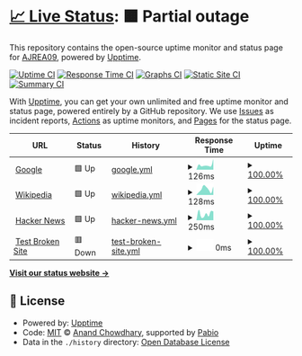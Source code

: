 # [📈 Live Status](https://AJREA09.github.io/Monitor2): <!--live status--> **🟧 Partial outage**

This repository contains the open-source uptime monitor and status page for [AJREA09](https://AJREA09.github.io/Monitor2), powered by [Upptime](https://github.com/upptime/upptime).

[![Uptime CI](https://github.com/AJREA09/Monitor2/workflows/Uptime%20CI/badge.svg)](https://github.com/AJREA09/Monitor2/actions?query=workflow%3A%22Uptime+CI%22)
[![Response Time CI](https://github.com/AJREA09/Monitor2/workflows/Response%20Time%20CI/badge.svg)](https://github.com/AJREA09/Monitor2/actions?query=workflow%3A%22Response+Time+CI%22)
[![Graphs CI](https://github.com/AJREA09/Monitor2/workflows/Graphs%20CI/badge.svg)](https://github.com/AJREA09/Monitor2/actions?query=workflow%3A%22Graphs+CI%22)
[![Static Site CI](https://github.com/AJREA09/Monitor2/workflows/Static%20Site%20CI/badge.svg)](https://github.com/AJREA09/Monitor2/actions?query=workflow%3A%22Static+Site+CI%22)
[![Summary CI](https://github.com/AJREA09/Monitor2/workflows/Summary%20CI/badge.svg)](https://github.com/AJREA09/Monitor2/actions?query=workflow%3A%22Summary+CI%22)

With [Upptime](https://upptime.js.org), you can get your own unlimited and free uptime monitor and status page, powered entirely by a GitHub repository. We use [Issues](https://github.com/AJREA09/Monitor2/issues) as incident reports, [Actions](https://github.com/AJREA09/Monitor2/actions) as uptime monitors, and [Pages](https://AJREA09.github.io/Monitor2) for the status page.

<!--start: status pages-->
<!-- This summary is generated by Upptime (https://github.com/upptime/upptime) -->
<!-- Do not edit this manually, your changes will be overwritten -->
<!-- prettier-ignore -->
| URL | Status | History | Response Time | Uptime |
| --- | ------ | ------- | ------------- | ------ |
| <img alt="" src="https://icons.duckduckgo.com/ip3/www.google.com.ico" height="13"> [Google](https://www.google.com) | 🟩 Up | [google.yml](https://github.com/AJREA09/Monitor2/commits/HEAD/history/google.yml) | <details><summary><img alt="Response time graph" src="./graphs/google/response-time-week.png" height="20"> 126ms</summary><br><a href="https://AJREA09.github.io/Monitor2/history/google"><img alt="Response time 117" src="https://img.shields.io/endpoint?url=https%3A%2F%2Fraw.githubusercontent.com%2FAJREA09%2FMonitor2%2FHEAD%2Fapi%2Fgoogle%2Fresponse-time.json"></a><br><a href="https://AJREA09.github.io/Monitor2/history/google"><img alt="24-hour response time 278" src="https://img.shields.io/endpoint?url=https%3A%2F%2Fraw.githubusercontent.com%2FAJREA09%2FMonitor2%2FHEAD%2Fapi%2Fgoogle%2Fresponse-time-day.json"></a><br><a href="https://AJREA09.github.io/Monitor2/history/google"><img alt="7-day response time 126" src="https://img.shields.io/endpoint?url=https%3A%2F%2Fraw.githubusercontent.com%2FAJREA09%2FMonitor2%2FHEAD%2Fapi%2Fgoogle%2Fresponse-time-week.json"></a><br><a href="https://AJREA09.github.io/Monitor2/history/google"><img alt="30-day response time 126" src="https://img.shields.io/endpoint?url=https%3A%2F%2Fraw.githubusercontent.com%2FAJREA09%2FMonitor2%2FHEAD%2Fapi%2Fgoogle%2Fresponse-time-month.json"></a><br><a href="https://AJREA09.github.io/Monitor2/history/google"><img alt="1-year response time 117" src="https://img.shields.io/endpoint?url=https%3A%2F%2Fraw.githubusercontent.com%2FAJREA09%2FMonitor2%2FHEAD%2Fapi%2Fgoogle%2Fresponse-time-year.json"></a></details> | <details><summary><a href="https://AJREA09.github.io/Monitor2/history/google">100.00%</a></summary><a href="https://AJREA09.github.io/Monitor2/history/google"><img alt="All-time uptime 100.00%" src="https://img.shields.io/endpoint?url=https%3A%2F%2Fraw.githubusercontent.com%2FAJREA09%2FMonitor2%2FHEAD%2Fapi%2Fgoogle%2Fuptime.json"></a><br><a href="https://AJREA09.github.io/Monitor2/history/google"><img alt="24-hour uptime 100.00%" src="https://img.shields.io/endpoint?url=https%3A%2F%2Fraw.githubusercontent.com%2FAJREA09%2FMonitor2%2FHEAD%2Fapi%2Fgoogle%2Fuptime-day.json"></a><br><a href="https://AJREA09.github.io/Monitor2/history/google"><img alt="7-day uptime 100.00%" src="https://img.shields.io/endpoint?url=https%3A%2F%2Fraw.githubusercontent.com%2FAJREA09%2FMonitor2%2FHEAD%2Fapi%2Fgoogle%2Fuptime-week.json"></a><br><a href="https://AJREA09.github.io/Monitor2/history/google"><img alt="30-day uptime 100.00%" src="https://img.shields.io/endpoint?url=https%3A%2F%2Fraw.githubusercontent.com%2FAJREA09%2FMonitor2%2FHEAD%2Fapi%2Fgoogle%2Fuptime-month.json"></a><br><a href="https://AJREA09.github.io/Monitor2/history/google"><img alt="1-year uptime 100.00%" src="https://img.shields.io/endpoint?url=https%3A%2F%2Fraw.githubusercontent.com%2FAJREA09%2FMonitor2%2FHEAD%2Fapi%2Fgoogle%2Fuptime-year.json"></a></details>
| <img alt="" src="https://icons.duckduckgo.com/ip3/en.wikipedia.org.ico" height="13"> [Wikipedia](https://en.wikipedia.org) | 🟩 Up | [wikipedia.yml](https://github.com/AJREA09/Monitor2/commits/HEAD/history/wikipedia.yml) | <details><summary><img alt="Response time graph" src="./graphs/wikipedia/response-time-week.png" height="20"> 128ms</summary><br><a href="https://AJREA09.github.io/Monitor2/history/wikipedia"><img alt="Response time 158" src="https://img.shields.io/endpoint?url=https%3A%2F%2Fraw.githubusercontent.com%2FAJREA09%2FMonitor2%2FHEAD%2Fapi%2Fwikipedia%2Fresponse-time.json"></a><br><a href="https://AJREA09.github.io/Monitor2/history/wikipedia"><img alt="24-hour response time 179" src="https://img.shields.io/endpoint?url=https%3A%2F%2Fraw.githubusercontent.com%2FAJREA09%2FMonitor2%2FHEAD%2Fapi%2Fwikipedia%2Fresponse-time-day.json"></a><br><a href="https://AJREA09.github.io/Monitor2/history/wikipedia"><img alt="7-day response time 128" src="https://img.shields.io/endpoint?url=https%3A%2F%2Fraw.githubusercontent.com%2FAJREA09%2FMonitor2%2FHEAD%2Fapi%2Fwikipedia%2Fresponse-time-week.json"></a><br><a href="https://AJREA09.github.io/Monitor2/history/wikipedia"><img alt="30-day response time 135" src="https://img.shields.io/endpoint?url=https%3A%2F%2Fraw.githubusercontent.com%2FAJREA09%2FMonitor2%2FHEAD%2Fapi%2Fwikipedia%2Fresponse-time-month.json"></a><br><a href="https://AJREA09.github.io/Monitor2/history/wikipedia"><img alt="1-year response time 158" src="https://img.shields.io/endpoint?url=https%3A%2F%2Fraw.githubusercontent.com%2FAJREA09%2FMonitor2%2FHEAD%2Fapi%2Fwikipedia%2Fresponse-time-year.json"></a></details> | <details><summary><a href="https://AJREA09.github.io/Monitor2/history/wikipedia">100.00%</a></summary><a href="https://AJREA09.github.io/Monitor2/history/wikipedia"><img alt="All-time uptime 100.00%" src="https://img.shields.io/endpoint?url=https%3A%2F%2Fraw.githubusercontent.com%2FAJREA09%2FMonitor2%2FHEAD%2Fapi%2Fwikipedia%2Fuptime.json"></a><br><a href="https://AJREA09.github.io/Monitor2/history/wikipedia"><img alt="24-hour uptime 100.00%" src="https://img.shields.io/endpoint?url=https%3A%2F%2Fraw.githubusercontent.com%2FAJREA09%2FMonitor2%2FHEAD%2Fapi%2Fwikipedia%2Fuptime-day.json"></a><br><a href="https://AJREA09.github.io/Monitor2/history/wikipedia"><img alt="7-day uptime 100.00%" src="https://img.shields.io/endpoint?url=https%3A%2F%2Fraw.githubusercontent.com%2FAJREA09%2FMonitor2%2FHEAD%2Fapi%2Fwikipedia%2Fuptime-week.json"></a><br><a href="https://AJREA09.github.io/Monitor2/history/wikipedia"><img alt="30-day uptime 100.00%" src="https://img.shields.io/endpoint?url=https%3A%2F%2Fraw.githubusercontent.com%2FAJREA09%2FMonitor2%2FHEAD%2Fapi%2Fwikipedia%2Fuptime-month.json"></a><br><a href="https://AJREA09.github.io/Monitor2/history/wikipedia"><img alt="1-year uptime 100.00%" src="https://img.shields.io/endpoint?url=https%3A%2F%2Fraw.githubusercontent.com%2FAJREA09%2FMonitor2%2FHEAD%2Fapi%2Fwikipedia%2Fuptime-year.json"></a></details>
| <img alt="" src="https://icons.duckduckgo.com/ip3/news.ycombinator.com.ico" height="13"> [Hacker News](https://news.ycombinator.com) | 🟩 Up | [hacker-news.yml](https://github.com/AJREA09/Monitor2/commits/HEAD/history/hacker-news.yml) | <details><summary><img alt="Response time graph" src="./graphs/hacker-news/response-time-week.png" height="20"> 250ms</summary><br><a href="https://AJREA09.github.io/Monitor2/history/hacker-news"><img alt="Response time 288" src="https://img.shields.io/endpoint?url=https%3A%2F%2Fraw.githubusercontent.com%2FAJREA09%2FMonitor2%2FHEAD%2Fapi%2Fhacker-news%2Fresponse-time.json"></a><br><a href="https://AJREA09.github.io/Monitor2/history/hacker-news"><img alt="24-hour response time 349" src="https://img.shields.io/endpoint?url=https%3A%2F%2Fraw.githubusercontent.com%2FAJREA09%2FMonitor2%2FHEAD%2Fapi%2Fhacker-news%2Fresponse-time-day.json"></a><br><a href="https://AJREA09.github.io/Monitor2/history/hacker-news"><img alt="7-day response time 250" src="https://img.shields.io/endpoint?url=https%3A%2F%2Fraw.githubusercontent.com%2FAJREA09%2FMonitor2%2FHEAD%2Fapi%2Fhacker-news%2Fresponse-time-week.json"></a><br><a href="https://AJREA09.github.io/Monitor2/history/hacker-news"><img alt="30-day response time 297" src="https://img.shields.io/endpoint?url=https%3A%2F%2Fraw.githubusercontent.com%2FAJREA09%2FMonitor2%2FHEAD%2Fapi%2Fhacker-news%2Fresponse-time-month.json"></a><br><a href="https://AJREA09.github.io/Monitor2/history/hacker-news"><img alt="1-year response time 288" src="https://img.shields.io/endpoint?url=https%3A%2F%2Fraw.githubusercontent.com%2FAJREA09%2FMonitor2%2FHEAD%2Fapi%2Fhacker-news%2Fresponse-time-year.json"></a></details> | <details><summary><a href="https://AJREA09.github.io/Monitor2/history/hacker-news">100.00%</a></summary><a href="https://AJREA09.github.io/Monitor2/history/hacker-news"><img alt="All-time uptime 100.00%" src="https://img.shields.io/endpoint?url=https%3A%2F%2Fraw.githubusercontent.com%2FAJREA09%2FMonitor2%2FHEAD%2Fapi%2Fhacker-news%2Fuptime.json"></a><br><a href="https://AJREA09.github.io/Monitor2/history/hacker-news"><img alt="24-hour uptime 100.00%" src="https://img.shields.io/endpoint?url=https%3A%2F%2Fraw.githubusercontent.com%2FAJREA09%2FMonitor2%2FHEAD%2Fapi%2Fhacker-news%2Fuptime-day.json"></a><br><a href="https://AJREA09.github.io/Monitor2/history/hacker-news"><img alt="7-day uptime 100.00%" src="https://img.shields.io/endpoint?url=https%3A%2F%2Fraw.githubusercontent.com%2FAJREA09%2FMonitor2%2FHEAD%2Fapi%2Fhacker-news%2Fuptime-week.json"></a><br><a href="https://AJREA09.github.io/Monitor2/history/hacker-news"><img alt="30-day uptime 100.00%" src="https://img.shields.io/endpoint?url=https%3A%2F%2Fraw.githubusercontent.com%2FAJREA09%2FMonitor2%2FHEAD%2Fapi%2Fhacker-news%2Fuptime-month.json"></a><br><a href="https://AJREA09.github.io/Monitor2/history/hacker-news"><img alt="1-year uptime 100.00%" src="https://img.shields.io/endpoint?url=https%3A%2F%2Fraw.githubusercontent.com%2FAJREA09%2FMonitor2%2FHEAD%2Fapi%2Fhacker-news%2Fuptime-year.json"></a></details>
| <img alt="" src="https://icons.duckduckgo.com/ip3/pruebasitioroto.koj.co.ico" height="13"> [Test Broken Site](https://pruebasitioroto.koj.co) | 🟥 Down | [test-broken-site.yml](https://github.com/AJREA09/Monitor2/commits/HEAD/history/test-broken-site.yml) | <details><summary><img alt="Response time graph" src="./graphs/test-broken-site/response-time-week.png" height="20"> 0ms</summary><br><a href="https://AJREA09.github.io/Monitor2/history/test-broken-site"><img alt="Response time 0" src="https://img.shields.io/endpoint?url=https%3A%2F%2Fraw.githubusercontent.com%2FAJREA09%2FMonitor2%2FHEAD%2Fapi%2Ftest-broken-site%2Fresponse-time.json"></a><br><a href="https://AJREA09.github.io/Monitor2/history/test-broken-site"><img alt="24-hour response time 0" src="https://img.shields.io/endpoint?url=https%3A%2F%2Fraw.githubusercontent.com%2FAJREA09%2FMonitor2%2FHEAD%2Fapi%2Ftest-broken-site%2Fresponse-time-day.json"></a><br><a href="https://AJREA09.github.io/Monitor2/history/test-broken-site"><img alt="7-day response time 0" src="https://img.shields.io/endpoint?url=https%3A%2F%2Fraw.githubusercontent.com%2FAJREA09%2FMonitor2%2FHEAD%2Fapi%2Ftest-broken-site%2Fresponse-time-week.json"></a><br><a href="https://AJREA09.github.io/Monitor2/history/test-broken-site"><img alt="30-day response time 0" src="https://img.shields.io/endpoint?url=https%3A%2F%2Fraw.githubusercontent.com%2FAJREA09%2FMonitor2%2FHEAD%2Fapi%2Ftest-broken-site%2Fresponse-time-month.json"></a><br><a href="https://AJREA09.github.io/Monitor2/history/test-broken-site"><img alt="1-year response time 0" src="https://img.shields.io/endpoint?url=https%3A%2F%2Fraw.githubusercontent.com%2FAJREA09%2FMonitor2%2FHEAD%2Fapi%2Ftest-broken-site%2Fresponse-time-year.json"></a></details> | <details><summary><a href="https://AJREA09.github.io/Monitor2/history/test-broken-site">100.00%</a></summary><a href="https://AJREA09.github.io/Monitor2/history/test-broken-site"><img alt="All-time uptime 100.00%" src="https://img.shields.io/endpoint?url=https%3A%2F%2Fraw.githubusercontent.com%2FAJREA09%2FMonitor2%2FHEAD%2Fapi%2Ftest-broken-site%2Fuptime.json"></a><br><a href="https://AJREA09.github.io/Monitor2/history/test-broken-site"><img alt="24-hour uptime 100.00%" src="https://img.shields.io/endpoint?url=https%3A%2F%2Fraw.githubusercontent.com%2FAJREA09%2FMonitor2%2FHEAD%2Fapi%2Ftest-broken-site%2Fuptime-day.json"></a><br><a href="https://AJREA09.github.io/Monitor2/history/test-broken-site"><img alt="7-day uptime 100.00%" src="https://img.shields.io/endpoint?url=https%3A%2F%2Fraw.githubusercontent.com%2FAJREA09%2FMonitor2%2FHEAD%2Fapi%2Ftest-broken-site%2Fuptime-week.json"></a><br><a href="https://AJREA09.github.io/Monitor2/history/test-broken-site"><img alt="30-day uptime 100.00%" src="https://img.shields.io/endpoint?url=https%3A%2F%2Fraw.githubusercontent.com%2FAJREA09%2FMonitor2%2FHEAD%2Fapi%2Ftest-broken-site%2Fuptime-month.json"></a><br><a href="https://AJREA09.github.io/Monitor2/history/test-broken-site"><img alt="1-year uptime 100.00%" src="https://img.shields.io/endpoint?url=https%3A%2F%2Fraw.githubusercontent.com%2FAJREA09%2FMonitor2%2FHEAD%2Fapi%2Ftest-broken-site%2Fuptime-year.json"></a></details>

<!--end: status pages-->

[**Visit our status website →**](https://AJREA09.github.io/Monitor2)

## 📄 License

- Powered by: [Upptime](https://github.com/upptime/upptime)
- Code: [MIT](./LICENSE) © [Anand Chowdhary](https://anandchowdhary.com), supported by [Pabio](https://pabio.com)
- Data in the `./history` directory: [Open Database License](https://opendatacommons.org/licenses/odbl/1-0/)
